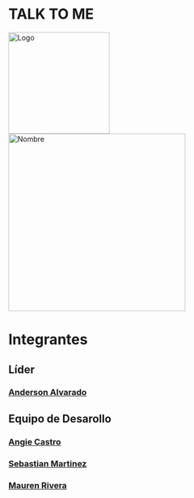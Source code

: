 # **TALK TO ME**
<img align="center"  alt="Logo" width= "200" src="https://user-images.githubusercontent.com/98665908/187051057-d9d4d3e4-ebd2-46b7-800e-39328df631e7.png">
<img align="center"  alt="Nombre" width= "350" src="https://user-images.githubusercontent.com/98665908/187051078-66e7f6e1-0ee1-4cdb-bd72-3fb32f1a7d0b.png">


# Integrantes
## Líder
### [Anderson Alvarado](https://github.com/andersonjalvarado) 
## Equipo de Desarollo
### [Angie Castro](https://github.com/angCF) 
### [Sebastian Martinez](https://github.com/Sebasgmv) 
### [Mauren Rivera](https://github.com/murvn77)
